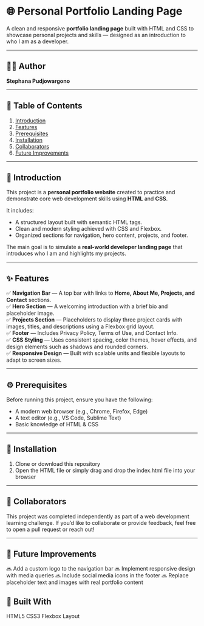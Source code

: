 # 🌐 Personal Portfolio Landing Page

A clean and responsive **portfolio landing page** built with HTML and CSS to showcase personal projects and skills — designed as an introduction to who I am as a developer.

---

## 👩‍💻 Author
**Stephana Pudjowargono**  

---

## 📑 Table of Contents
1. [Introduction](#introduction)
2. [Features](#features)
3. [Prerequisites](#prerequisites)
4. [Installation](#installation)
5. [Collaborators](#collaborators)
6. [Future Improvements](#future-improvements)

---

## 🏁 Introduction
This project is a **personal portfolio website** created to practice and demonstrate core web development skills using **HTML** and **CSS**.

It includes:
- A structured layout built with semantic HTML tags.  
- Clean and modern styling achieved with CSS and Flexbox.  
- Organized sections for navigation, hero content, projects, and footer.

The main goal is to simulate a **real-world developer landing page** that introduces who I am and highlights my projects.

---

## ✨ Features
✅ **Navigation Bar** — A top bar with links to **Home, About Me, Projects, and Contact** sections.  
✅ **Hero Section** — A welcoming introduction with a brief bio and placeholder image.  
✅ **Projects Section** — Placeholders to display three project cards with images, titles, and descriptions using a Flexbox grid layout.  
✅ **Footer** — Includes Privacy Policy, Terms of Use, and Contact Info.  
✅ **CSS Styling** — Uses consistent spacing, color themes, hover effects, and design elements such as shadows and rounded corners.  
✅ **Responsive Design** — Built with scalable units and flexible layouts to adapt to screen sizes.

---

## ⚙️ Prerequisites
Before running this project, ensure you have the following:
- A modern web browser (e.g., Chrome, Firefox, Edge)
- A text editor (e.g., VS Code, Sublime Text)
- Basic knowledge of HTML & CSS

---

## 🧩 Installation
1. Clone or download this repository
2. Open the HTML file or simply drag and drop the index.html file into your browser

---

## 🤝 Collaborators

This project was completed independently as part of a web development learning challenge.
If you’d like to collaborate or provide feedback, feel free to open a pull request or reach out!

---

## 🔮 Future Improvements

🔜 Add a custom logo to the navigation bar
🔜 Implement responsive design with media queries
🔜 Include social media icons in the footer
🔜 Replace placeholder text and images with real portfolio content

## 🧱 Built With

HTML5
CSS3
Flexbox Layout





 

